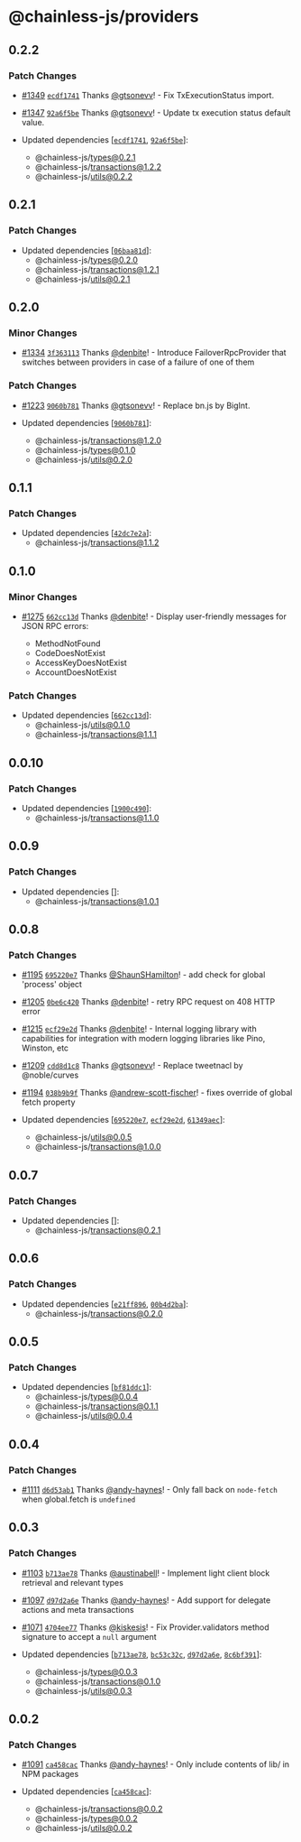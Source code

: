# @chainless-js/providers

## 0.2.2

### Patch Changes

- [#1349](https://github.com/wulianapp/chainless-api-ts/pull/1349) [`ecdf1741`](https://github.com/wulianapp/chainless-api-ts/commit/ecdf1741fb692e71202c541c5b3692790baa65f0) Thanks [@gtsonevv](https://github.com/gtsonevv)! - Fix TxExecutionStatus import.

- [#1347](https://github.com/wulianapp/chainless-api-ts/pull/1347) [`92a6f5be`](https://github.com/wulianapp/chainless-api-ts/commit/92a6f5be3f4b7be6f3e9b55077025921c3aad2cb) Thanks [@gtsonevv](https://github.com/gtsonevv)! - Update tx execution status default value.

- Updated dependencies [[`ecdf1741`](https://github.com/wulianapp/chainless-api-ts/commit/ecdf1741fb692e71202c541c5b3692790baa65f0), [`92a6f5be`](https://github.com/wulianapp/chainless-api-ts/commit/92a6f5be3f4b7be6f3e9b55077025921c3aad2cb)]:
  - @chainless-js/types@0.2.1
  - @chainless-js/transactions@1.2.2
  - @chainless-js/utils@0.2.2

## 0.2.1

### Patch Changes

- Updated dependencies [[`06baa81d`](https://github.com/wulianapp/chainless-api-ts/commit/06baa81dc604cfe0463476de7a4dcdd39a6f716a)]:
  - @chainless-js/types@0.2.0
  - @chainless-js/transactions@1.2.1
  - @chainless-js/utils@0.2.1

## 0.2.0

### Minor Changes

- [#1334](https://github.com/wulianapp/chainless-api-ts/pull/1334) [`3f363113`](https://github.com/wulianapp/chainless-api-ts/commit/3f363113e102d0acf29b7b2635acf6160a028cc3) Thanks [@denbite](https://github.com/denbite)! - Introduce FailoverRpcProvider that switches between providers in case of a failure of one of them

### Patch Changes

- [#1223](https://github.com/wulianapp/chainless-api-ts/pull/1223) [`9060b781`](https://github.com/wulianapp/chainless-api-ts/commit/9060b7811668d71bdf21170273a42842c3691f9b) Thanks [@gtsonevv](https://github.com/gtsonevv)! - Replace bn.js by BigInt.

- Updated dependencies [[`9060b781`](https://github.com/wulianapp/chainless-api-ts/commit/9060b7811668d71bdf21170273a42842c3691f9b)]:
  - @chainless-js/transactions@1.2.0
  - @chainless-js/types@0.1.0
  - @chainless-js/utils@0.2.0

## 0.1.1

### Patch Changes

- Updated dependencies [[`42dc7e2a`](https://github.com/wulianapp/chainless-api-ts/commit/42dc7e2ac794e973987bed7b89da5ef2d3c6c8ac)]:
  - @chainless-js/transactions@1.1.2

## 0.1.0

### Minor Changes

- [#1275](https://github.com/wulianapp/chainless-api-ts/pull/1275) [`662cc13d`](https://github.com/wulianapp/chainless-api-ts/commit/662cc13d7961c3bdabed3ad51b1c57958739a3e6) Thanks [@denbite](https://github.com/denbite)! - Display user-friendly messages for JSON RPC errors:

  - MethodNotFound
  - CodeDoesNotExist
  - AccessKeyDoesNotExist
  - AccountDoesNotExist

### Patch Changes

- Updated dependencies [[`662cc13d`](https://github.com/wulianapp/chainless-api-ts/commit/662cc13d7961c3bdabed3ad51b1c57958739a3e6)]:
  - @chainless-js/utils@0.1.0
  - @chainless-js/transactions@1.1.1

## 0.0.10

### Patch Changes

- Updated dependencies [[`1900c490`](https://github.com/wulianapp/chainless-api-ts/commit/1900c49060c3ea8279448cead7347049a23f421f)]:
  - @chainless-js/transactions@1.1.0

## 0.0.9

### Patch Changes

- Updated dependencies []:
  - @chainless-js/transactions@1.0.1

## 0.0.8

### Patch Changes

- [#1195](https://github.com/wulianapp/chainless-api-ts/pull/1195) [`695220e7`](https://github.com/wulianapp/chainless-api-ts/commit/695220e75bc43834a7700cfc5491a7eebd324947) Thanks [@ShaunSHamilton](https://github.com/ShaunSHamilton)! - add check for global 'process' object

- [#1205](https://github.com/wulianapp/chainless-api-ts/pull/1205) [`0be6c420`](https://github.com/wulianapp/chainless-api-ts/commit/0be6c4209f56c0595bf66e217b7ac01444981b99) Thanks [@denbite](https://github.com/denbite)! - retry RPC request on 408 HTTP error

- [#1215](https://github.com/wulianapp/chainless-api-ts/pull/1215) [`ecf29e2d`](https://github.com/wulianapp/chainless-api-ts/commit/ecf29e2d56611a7773c79d5bb5bd20c8b7e738ea) Thanks [@denbite](https://github.com/denbite)! - Internal logging library with capabilities for integration with modern logging libraries like Pino, Winston, etc

- [#1209](https://github.com/wulianapp/chainless-api-ts/pull/1209) [`cdd8d1c8`](https://github.com/wulianapp/chainless-api-ts/commit/cdd8d1c8c37db641bd995b2c470ad0b4fdddb93f) Thanks [@gtsonevv](https://github.com/gtsonevv)! - Replace tweetnacl by @noble/curves

- [#1194](https://github.com/wulianapp/chainless-api-ts/pull/1194) [`038b9b9f`](https://github.com/wulianapp/chainless-api-ts/commit/038b9b9fd57f73e537041d4b90ed07bf3cd811d9) Thanks [@andrew-scott-fischer](https://github.com/andrew-scott-fischer)! - fixes override of global fetch property

- Updated dependencies [[`695220e7`](https://github.com/wulianapp/chainless-api-ts/commit/695220e75bc43834a7700cfc5491a7eebd324947), [`ecf29e2d`](https://github.com/wulianapp/chainless-api-ts/commit/ecf29e2d56611a7773c79d5bb5bd20c8b7e738ea), [`61349aec`](https://github.com/wulianapp/chainless-api-ts/commit/61349aeca3af830f702b24654e0f13cd428192d8)]:
  - @chainless-js/utils@0.0.5
  - @chainless-js/transactions@1.0.0

## 0.0.7

### Patch Changes

- Updated dependencies []:
  - @chainless-js/transactions@0.2.1

## 0.0.6

### Patch Changes

- Updated dependencies [[`e21ff896`](https://github.com/wulianapp/chainless-api-ts/commit/e21ff89601c858fb703169e3bb53c6d96cff5342), [`00b4d2ba`](https://github.com/wulianapp/chainless-api-ts/commit/00b4d2ba3f9f3a1f90343e34cb9bde8cdb607ceb)]:
  - @chainless-js/transactions@0.2.0

## 0.0.5

### Patch Changes

- Updated dependencies [[`bf81ddc1`](https://github.com/wulianapp/chainless-api-ts/commit/bf81ddc11c958dece2244798bdfa6ab11e653940)]:
  - @chainless-js/types@0.0.4
  - @chainless-js/transactions@0.1.1
  - @chainless-js/utils@0.0.4

## 0.0.4

### Patch Changes

- [#1111](https://github.com/wulianapp/chainless-api-ts/pull/1111) [`d6d53ab1`](https://github.com/wulianapp/chainless-api-ts/commit/d6d53ab1b90e3d4041080dd4a6e22d24900c1ca5) Thanks [@andy-haynes](https://github.com/andy-haynes)! - Only fall back on `node-fetch` when global.fetch is `undefined`

## 0.0.3

### Patch Changes

- [#1103](https://github.com/wulianapp/chainless-api-ts/pull/1103) [`b713ae78`](https://github.com/wulianapp/chainless-api-ts/commit/b713ae78969d530e7e69e21e315e3d3fdb5e68e9) Thanks [@austinabell](https://github.com/austinabell)! - Implement light client block retrieval and relevant types

- [#1097](https://github.com/wulianapp/chainless-api-ts/pull/1097) [`d97d2a6e`](https://github.com/wulianapp/chainless-api-ts/commit/d97d2a6e891350cdea418da2af2b2971bdf0467e) Thanks [@andy-haynes](https://github.com/andy-haynes)! - Add support for delegate actions and meta transactions

- [#1071](https://github.com/wulianapp/chainless-api-ts/pull/1071) [`4704ee77`](https://github.com/wulianapp/chainless-api-ts/commit/4704ee7717d9e92e7729037368e7ace84a9c7f1c) Thanks [@kiskesis](https://github.com/kiskesis)! - Fix Provider.validators method signature to accept a `null` argument

- Updated dependencies [[`b713ae78`](https://github.com/wulianapp/chainless-api-ts/commit/b713ae78969d530e7e69e21e315e3d3fdb5e68e9), [`bc53c32c`](https://github.com/wulianapp/chainless-api-ts/commit/bc53c32c80694e6f22d9be97db44603591f0026b), [`d97d2a6e`](https://github.com/wulianapp/chainless-api-ts/commit/d97d2a6e891350cdea418da2af2b2971bdf0467e), [`8c6bf391`](https://github.com/wulianapp/chainless-api-ts/commit/8c6bf391a01af9adb81cb8731c45bdb17f5291c0)]:
  - @chainless-js/types@0.0.3
  - @chainless-js/transactions@0.1.0
  - @chainless-js/utils@0.0.3

## 0.0.2

### Patch Changes

- [#1091](https://github.com/wulianapp/chainless-api-ts/pull/1091) [`ca458cac`](https://github.com/wulianapp/chainless-api-ts/commit/ca458cac683fab614b77eb5daa160e03b0640350) Thanks [@andy-haynes](https://github.com/andy-haynes)! - Only include contents of lib/ in NPM packages

- Updated dependencies [[`ca458cac`](https://github.com/wulianapp/chainless-api-ts/commit/ca458cac683fab614b77eb5daa160e03b0640350)]:
  - @chainless-js/transactions@0.0.2
  - @chainless-js/types@0.0.2
  - @chainless-js/utils@0.0.2
